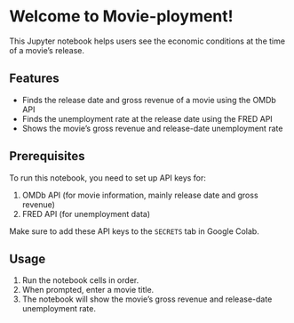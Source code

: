 # Welcome to Movie-ployment\!

This Jupyter notebook helps users see the economic conditions at the time of a movie’s release.

## Features

- Finds the release date and gross revenue of a movie using the OMDb API  
- Finds the unemployment rate at the release date using the FRED API  
- Shows the movie’s gross revenue and release-date unemployment rate

## Prerequisites

To run this notebook, you need to set up API keys for:

1. OMDb API (for movie information, mainly release date and gross revenue)  
2. FRED API (for unemployment data)

Make sure to add these API keys to the `SECRETS` tab in Google Colab.

## Usage

1. Run the notebook cells in order.  
2. When prompted, enter a movie title.  
3. The notebook will show the movie’s gross revenue and release-date unemployment rate.
